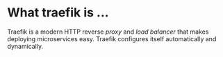 # What traefik is ...

Traefik is a modern HTTP reverse *proxy* and *load balancer* that makes deploying microservices easy. 
Traefik configures itself automatically and dynamically.
